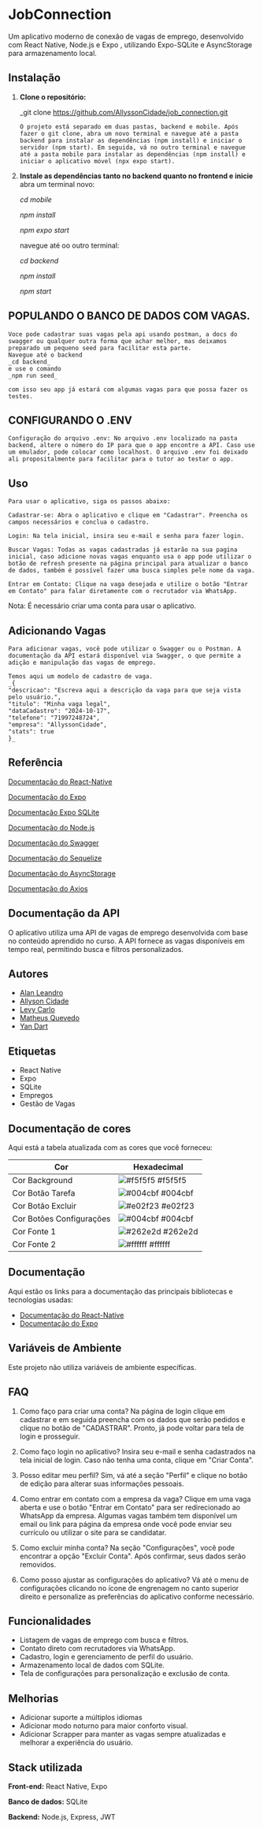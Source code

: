 # JobConnection

Um aplicativo moderno de conexão de vagas de emprego, desenvolvido com React Native, Node.js e Expo , utilizando Expo-SQLite e AsyncStorage para armazenamento local.

## Instalação

1.  **Clone o repositório:**
   
    \_git clone https://github.com/AllyssonCidade/job_connection.git

        O projeto está separado em duas pastas, backend e mobile. Após fazer o git clone, abra um novo terminal e navegue até a pasta backend para instalar as dependências (npm install) e iniciar o servidor (npm start). Em seguida, vá no outro terminal e navegue até a pasta mobile para instalar as dependências (npm install) e iniciar o aplicativo móvel (npx expo start).

3.  **Instale as dependências tanto no backend quanto no frontend e inicie**  
     abra um terminal novo:
    
    _cd mobile_

    _npm install_

    _npm expo start_

    navegue até oo outro terminal:

    _cd backend_

    _npm install_

    _npm start_

## POPULANDO O BANCO DE DADOS COM VAGAS.
    
    Voce pode cadastrar suas vagas pela api usando postman, a docs do swagger ou qualquer outra forma que achar melhor, mas deixamos preparado um pequeno seed para facilitar esta parte.
    Navegue até o backend 
    _cd backend_
    e use o comando 
    _npm run seed_

    com isso seu app já estará com algumas vagas para que possa fazer os testes.

## CONFIGURANDO O .ENV

    Configuração do arquivo .env: No arquivo .env localizado na pasta backend, altere o número do IP para que o app encontre a API. Caso use um emulador, pode colocar como localhost. O arquivo .env foi deixado ali propositalmente para facilitar para o tutor ao testar o app.

## Uso

    Para usar o aplicativo, siga os passos abaixo:

    Cadastrar-se: Abra o aplicativo e clique em "Cadastrar". Preencha os campos necessários e conclua o cadastro.

    Login: Na tela inicial, insira seu e-mail e senha para fazer login.

    Buscar Vagas: Todas as vagas cadastradas já estarão na sua pagina inicial, caso adicione novas vagas enquanto usa o app pode utilizar o botão de refresh presente na página principal para atualizar o banco de dados, também é possível fazer uma busca simples pele nome da vaga.

    Entrar em Contato: Clique na vaga desejada e utilize o botão "Entrar em Contato" para falar diretamente com o recrutador via WhatsApp.

Nota: É necessário criar uma conta para usar o aplicativo.

## Adicionando Vagas

    Para adicionar vagas, você pode utilizar o Swagger ou o Postman. A documentação da API estará disponível via Swagger, o que permite a adição e manipulação das vagas de emprego.

    Temos aqui um modelo de cadastro de vaga.
    _{
    "descricao": "Escreva aqui a descrição da vaga para que seja vista pelo usuário.",
    "titulo": "Minha vaga legal",
    "dataCadastro": "2024-10-17",
    "telefone": "71997248724",
    "empresa": "AllyssonCidade",
    "stats": true
    }_

## Referência

[Documentação do React-Native](https://reactnative.dev/)

[Documentação do Expo](https://docs.expo.dev/)

[Documentação Expo SQLite](https://docs.expo.dev/versions/latest/sdk/sqlite/)

[Documentação do Node.js](https://nodejs.org/en/docs/)

[Documentação do Swagger](https://swagger.io/docs/)

[Documentação do Sequelize](https://sequelize.org/master/)

[Documentação do AsyncStorage](https://react-native-async-storage.github.io/async-storage/docs/install/)

[Documentação do Axios](https://axios-http.com/docs/intro)

## Documentação da API

O aplicativo utiliza uma API de vagas de emprego desenvolvida com base no conteúdo aprendido no curso. A API fornece as vagas disponíveis em tempo real, permitindo busca e filtros personalizados.

## Autores

- [Alan Leandro](https://www.github.com/alanleandro23)
- [Allyson Cidade](https://www.github.com/AllyssonCidade)
- [Levy Carlo](https://www.github.com/levyycarlo)
- [Matheus Quevedo](https://www.github.com/matheusquevedodev)
- [Yan Dart](https://www.github.com/YLeall)

## Etiquetas

- React Native
- Expo
- SQLite
- Empregos
- Gestão de Vagas

## Documentação de cores

Aqui está a tabela atualizada com as cores que você forneceu:

| Cor                      | Hexadecimal                                                      |
| ------------------------ | ---------------------------------------------------------------- |
| Cor Background           | ![#f5f5f5](https://via.placeholder.com/10/f5f5f5?text=+) #f5f5f5 |
| Cor Botão Tarefa         | ![#004cbf](https://via.placeholder.com/10/004cbf?text=+) #004cbf |
| Cor Botão Excluir        | ![#e02f23](https://via.placeholder.com/10/e02f23?text=+) #e02f23 |
| Cor Botões Configurações | ![#004cbf](https://via.placeholder.com/10/004cbf?text=+) #004cbf |
| Cor Fonte 1              | ![#262e2d](https://via.placeholder.com/10/262e2d?text=+) #262e2d |
| Cor Fonte 2              | ![#ffffff](https://via.placeholder.com/10/ffffff?text=+) #ffffff |

## Documentação

Aqui estão os links para a documentação das principais bibliotecas e tecnologias usadas:

- [Documentação do React-Native](https://reactnative.dev/)
- [Documentação do Expo](https://docs.expo.dev/)

## Variáveis de Ambiente

Este projeto não utiliza variáveis de ambiente específicas.

## FAQ

1.  Como faço para criar uma conta?
    Na página de login clique em cadastrar e em seguida preencha com os dados que serão pedidos e clique no botão de "CADASTRAR". Pronto, já pode voltar para tela de login e prosseguir.

2.  Como faço login no aplicativo?
    Insira seu e-mail e senha cadastrados na tela inicial de login. Caso não tenha uma conta, clique em "Criar Conta".

3.  Posso editar meu perfil?
    Sim, vá até a seção "Perfil" e clique no botão de edição para alterar suas informações pessoais.

4.  Como entrar em contato com a empresa da vaga?
    Clique em uma vaga aberta e use o botão "Entrar em Contato" para ser redirecionado ao WhatsApp da empresa.
    Algumas vagas também tem disponível um email ou link para página da empresa onde você pode enviar seu currículo ou utilizar o site para se candidatar.

5.  Como excluir minha conta?
    Na seção "Configurações", você pode encontrar a opção "Excluir Conta". Após confirmar, seus dados serão removidos.

6.  Como posso ajustar as configurações do aplicativo?
    Vá até o menu de configurações clicando no ícone de engrenagem no canto superior direito e personalize as preferências do aplicativo conforme necessário.

## Funcionalidades

- Listagem de vagas de emprego com busca e filtros.
- Contato direto com recrutadores via WhatsApp.
- Cadastro, login e gerenciamento de perfil do usuário.
- Armazenamento local de dados com SQLite.
- Tela de configurações para personalização e exclusão de conta.

## Melhorias

- Adicionar suporte a múltiplos idiomas
- Adicionar modo noturno para maior conforto visual.
- Adicionar Scrapper para manter as vagas sempre atualizadas e melhorar a experiência do usuário.

## Stack utilizada

**Front-end:** React Native, Expo

**Banco de dados:** SQLite

**Backend:** Node.js, Express, JWT
